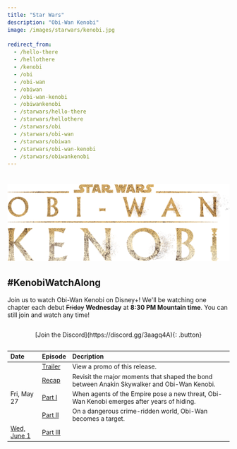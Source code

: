 ```yaml
---
title: "Star Wars"
description: "Obi-Wan Kenobi"
image: /images/starwars/kenobi.jpg

redirect_from:
  - /hello-there
  - /hellothere
  - /kenobi
  - /obi
  - /obi-wan
  - /obiwan
  - /obi-wan-kenobi
  - /obiwankenobi
  - /starwars/hello-there
  - /starwars/hellothere
  - /starwars/obi
  - /starwars/obi-wan
  - /starwars/obiwan
  - /starwars/obi-wan-kenobi
  - /starwars/obiwankenobi
---
```


# ![Star Wars: Obi-Wan Kenobi](/images/starwars/kenobi.png)

## #KenobiWatchAlong

Join us to watch Obi-Wan Kenobi on Disney+! We'll be watching one chapter each debut ~~Friday~~ **Wednesday** at **8:30 PM Mountain time**. You can still join and watch any time!

<div style="margin: 2em auto; text-align: center;" markdown="1">
[Join the Discord](https://discord.gg/3aagq4A){: .button}
</div>

Date                | Episode         | Decription
:---                | :------         | :---------
&nbsp;              | [Trailer]       | View a promo of this release.
&nbsp;              | [Recap]         | Revisit the major moments that shaped the bond between Anakin Skywalker and Obi-Wan Kenobi.
Fri, May 27         | [Part I][s1e1]  | When agents of the Empire pose a new threat, Obi-Wan Kenobi emerges after years of hiding.
&nbsp;              | [Part II][s1e2] | On a dangerous crime-ridden world, Obi-Wan becomes a target.
[Wed, June 1][s1e3] | [Part III][s1]  |

[s1]: https://www.disneyplus.com/series/obi-wan-kenobi/2JYKcHv9fRJb
[trailer]: https://www.disneyplus.com/video/4a2924c5-68e7-44b7-9d46-a89bc37f8276
[recap]: https://www.disneyplus.com/video/0aeb290f-7a28-4d22-badc-a95b64afd010
[s1e1]: https://www.disneyplus.com/video/8b783732-c891-482f-aeb9-6a52182abd70
[s1e2]: https://www.disneyplus.com/video/e8d5ea97-e72f-49dd-b617-c3a35000f598

[s1e3]: https://discord.gg/3aagq4A?event=980929550773002240
